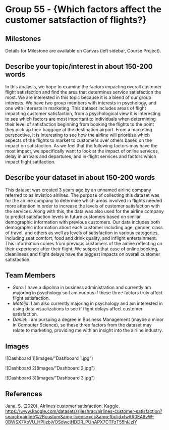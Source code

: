 # Group 55 - {Which factors affect the customer satsfaction of flights?}

## Milestones

Details for Milestone are available on Canvas (left sidebar, Course Project).

## Describe your topic/interest in about 150-200 words

In this analysis, we hope to examine the factors impacting overall customer flight satisfaction and find the area that determines service satisfaction the most. We are interested in this topic because it is a blend of our group interests. We have two group members with interests in psychology, and one with interests in marketing. This dataset includes areas of flight impacting customer satisfaction, from a psychological view it is interesting to see which factors are most important to individuals when determining their level of satisfaction beginning from booking the flights to the point they pick up their baggage at the destination airport. From a marketing perspective, it is interesting to see how the airline will prioritize which aspects of the flights to market to customers over others based on the impact on satisfaction. As we feel that the following factors may have the most impact, we specifically want to look at the impact of online services, delay in arrivals and departures, and in-flight services and factors which impact flight satifaction.


## Describe your dataset in about 150-200 words

This dataset was created 3 years ago by an unnamed airline company referred to as Invistico airlines. The purpose of collecting this dataset was for the airline company to determine which areas involved in flights needed more attention in order to increase the levels of customer satisfaction with the services. Along with this, the data was also used for the airline company to predict satisfaction levels in future customers based on similar demographic information with previous customers. Our data includes both demographic information about each customer including age, gender, class of travel, and others as well as levels of satisfaction in various categories, including seat comfort, food and drink quality, and inflight entertainment. This information comes from previous customers of the airline reflecting on their experience after their flight. We suspect that ease of online booking, cleanliness and flight delays have the biggest impacts on overall customer satisfaction.

## Team Members

- *Sara*: I have a dipolma in business administration and currently am majoring in psychology so I am curious if these three factors truly affect flight satisfaction.
- *Mataija*: I am also currently majoring in psychology and am interested in using data visualizations to see if flight delays affect customer satisfaction.
- *Daniel*: I am pursuing a degree in Business Management (maybe a minor in Computer Science), so these three factors from the dataset may relate to marketing, providing me with an insight into the airline industry.

## Images

![Dashboard 1](images/"Dashboard 1.jpg")

![Dashboard 2](images/"Dashboard 2.jpg")

![Dashboard 3](images/"Dashboard 3.jpg")

## References

Jana, S. (2020). Airlines customer satisfaction. Kaggle.
    https://www.kaggle.com/datasets/sjleshrac/airlines-customer-satisfaction?search=airline%2Bcustom&amp;license=cc&amp;fbclid=IwAR0E49vW-0BWSX7XoVU_HPIjzbjVOSdwcjHDDR_PUnAPX7CTFzT55hlJzIY 



